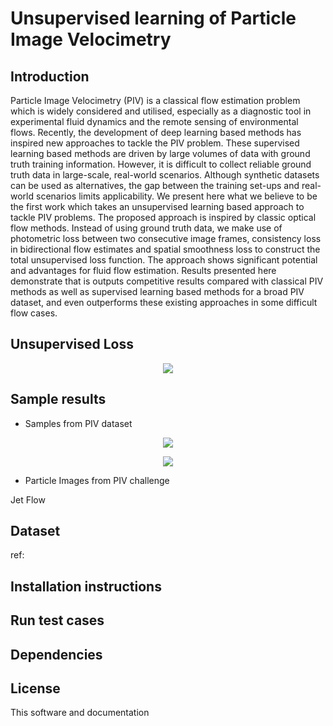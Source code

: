 # Unsupervised learning of Particle Image Velocimetry

## Introduction
Particle Image Velocimetry (PIV) is a classical flow estimation problem which is widely considered and utilised, especially as a diagnostic tool in experimental fluid dynamics and the remote sensing of environmental flows. Recently, the development of deep learning based methods has inspired new approaches to tackle the PIV problem. These supervised learning based methods are driven by large volumes of data with ground truth training information. However, it is difficult to collect reliable ground truth data in large-scale, real-world scenarios. Although synthetic datasets can be used as alternatives, the gap between the training set-ups and real-world scenarios limits applicability. We present here what we believe to be the first work which takes an unsupervised learning based approach to tackle PIV problems. The proposed approach is inspired by classic optical flow methods. Instead of using ground truth data, we make use of photometric loss between two consecutive image frames, consistency loss in bidirectional flow estimates and spatial smoothness loss to construct the total unsupervised loss function. The approach shows significant potential and advantages for fluid flow estimation. Results presented here demonstrate that is outputs competitive results compared with classical PIV methods as well as supervised learning based methods for a broad PIV dataset, and even outperforms these existing approaches in some difficult flow cases.

## Unsupervised Loss

<p align="center">
  <img src="https://github.com/erizmr/UnLiteFlowNet-PIV/blob/master/images/network.png" ><br>
</p>


## Sample results
- Samples from PIV dataset
<p align="center">
  <img src="https://github.com/erizmr/UnLiteFlowNet-PIV/blob/master/images/results/backstep_385.png" ><br>
</p>

<p align="center">
  <img src="https://github.com/erizmr/UnLiteFlowNet-PIV/blob/master/images/results/SQG_1385.png" ><br>
</p>



- Particle Images from PIV challenge

Jet Flow


## Dataset

ref:


## Installation instructions


## Run test cases


## Dependencies


## License
This software and documentation

